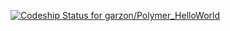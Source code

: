 [ ![Codeship Status for garzon/Polymer_HelloWorld](https://codeship.com/projects/6101eda0-5477-0132-8879-6274f9eea671/status)](https://codeship.com/projects/49198)